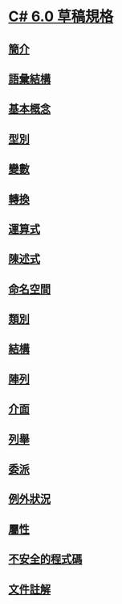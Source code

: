 # [C# 6.0 草稿規格](index.md)
## [簡介](../../../../_csharplang/spec/introduction.md)
## [語彙結構](../../../../_csharplang/spec/lexical-structure.md)
## [基本概念](../../../../_csharplang/spec/basic-concepts.md)
## [型別](../../../../_csharplang/spec/types.md)
## [變數](../../../../_csharplang/spec/variables.md)
## [轉換](../../../../_csharplang/spec/conversions.md)
## [運算式](../../../../_csharplang/spec/expressions.md)
## [陳述式](../../../../_csharplang/spec/statements.md)
## [命名空間](../../../../_csharplang/spec/namespaces.md)
## [類別](../../../../_csharplang/spec/classes.md)
## [結構](../../../../_csharplang/spec/structs.md)
## [陣列](../../../../_csharplang/spec/arrays.md)
## [介面](../../../../_csharplang/spec/interfaces.md)
## [列舉](../../../../_csharplang/spec/enums.md)
## [委派](../../../../_csharplang/spec/delegates.md)
## [例外狀況](../../../../_csharplang/spec/exceptions.md)
## [屬性](../../../../_csharplang/spec/attributes.md)
## [不安全的程式碼](../../../../_csharplang/spec/unsafe-code.md)
## [文件註解](../../../../_csharplang/spec/documentation-comments.md)
